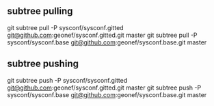 ## subtree pulling
git subtree pull -P sysconf/sysconf.gitted git@github.com:geonef/sysconf.gitted.git master
git subtree pull -P sysconf/sysconf.base git@github.com:geonef/sysconf.base.git master

## subtree pushing
git subtree push -P sysconf/sysconf.gitted git@github.com:geonef/sysconf.gitted.git master
git subtree push -P sysconf/sysconf.base git@github.com:geonef/sysconf.base.git master
